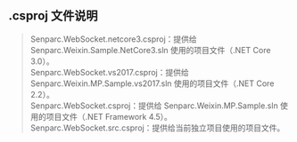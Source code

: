 ## .csproj 文件说明

> Senparc.WebSocket.netcore3.csproj：提供给 Senparc.Weixin.Sample.NetCore3.sln 使用的项目文件（.NET Core 3.0）。<br>
> Senparc.WebSocket.vs2017.csproj：提供给 Senparc.Weixin.MP.Sample.vs2017.sln 使用的项目文件（.NET Core 2.2）。<br>
> Senparc.WebSocket.csproj：提供给 Senparc.Weixin.MP.Sample.sln 使用的项目文件（.NET Framework 4.5）。<br>
> Senparc.WebSocket.src.csproj：提供给当前独立项目使用的项目文件。<br>